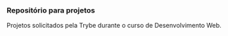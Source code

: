 ### Repositório para projetos

Projetos solicitados pela Trybe durante o curso de Desenvolvimento Web.

